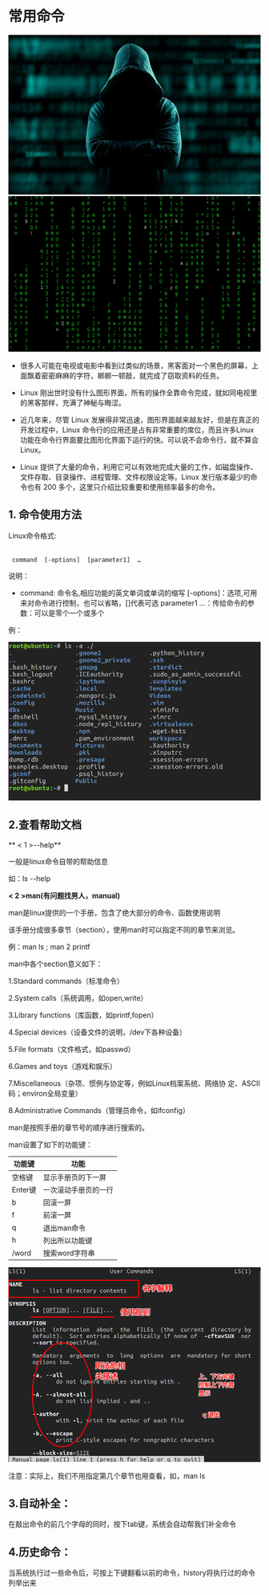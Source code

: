 # 常用命令

![](/assets/01-linux基础-27.jpg)
![](/assets/Untitled.png)

- 很多人可能在电视或电影中看到过类似的场景，黑客面对一个黑色的屏幕，上面飘着密密麻麻的字符，梆梆一顿敲，就完成了窃取资料的任务。

- Linux 刚出世时没有什么图形界面，所有的操作全靠命令完成，就如同电视里的黑客那样，充满了神秘与晦涩。

- 近几年来，尽管 Linux 发展得非常迅速，图形界面越来越友好，但是在真正的开发过程中，Linux 命令行的应用还是占有非常重要的席位，而且许多Linux功能在命令行界面要比图形化界面下运行的快。可以说不会命令行，就不算会 Linux。

- Linux 提供了大量的命令，利用它可以有效地完成大量的工作，如磁盘操作、文件存取、目录操作、进程管理、文件权限设定等。Linux 发行版本最少的命令也有 200 多个，这里只介绍比较重要和使用频率最多的命令。

## 1. 命令使用方法

Linux命令格式:

```

 command  [-options]  [parameter1]  …

```

说明：

- command: 命令名,相应功能的英文单词或单词的缩写 [-options]：选项,可用来对命令进行控制，也可以省略，[]代表可选 parameter1 …：传给命令的参数：可以是零个一个或多个

例：

![](/assets/Snip20161218_27.png)

## 2.查看帮助文档

** < 1 >--help**

一般是linux命令自带的帮助信息

如：ls --help

**< 2 >man(有问题找男人，manual)**

man是linux提供的一个手册，包含了绝大部分的命令、函数使用说明

该手册分成很多章节（section），使用man时可以指定不同的章节来浏览。

例：man ls ; man 2 printf

man中各个section意义如下：

1.Standard commands（标准命令）

2.System calls（系统调用，如open,write）

3.Library functions（库函数，如printf,fopen）

4.Special devices（设备文件的说明，/dev下各种设备）

5.File formats（文件格式，如passwd）

6.Games and toys（游戏和娱乐）

7.Miscellaneous（杂项、惯例与协定等，例如Linux档案系统、网络协
定、ASCII 码；environ全局变量）

8.Administrative Commands（管理员命令，如ifconfig）

man是按照手册的章节号的顺序进行搜索的。

man设置了如下的功能键：

|功能键|功能|
| - | - |
|空格键|显示手册页的下一屏|
|Enter键|一次滚动手册页的一行|
|b|回滚一屏|
|f|前滚一屏|
|q|退出man命令|
|h|列出所以功能键|
|/word|搜索word字符串|

![](/assets/Snip20161218_26.png)

注意：实际上，我们不用指定第几个章节也用查看，如，man ls

## 3.自动补全：

在敲出命令的前几个字母的同时，按下tab键，系统会自动帮我们补全命令

## 4.历史命令：

当系统执行过一些命令后，可按上下键翻看以前的命令，history将执行过的命令列举出来

